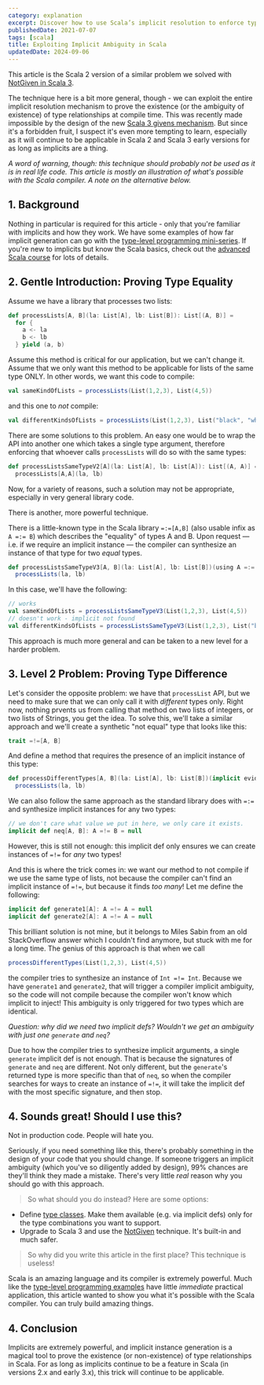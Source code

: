 ```yaml
---
category: explanation
excerpt: Discover how to use Scala’s implicit resolution to enforce type relationships at compile time
publishedDate: 2021-07-07
tags: [scala]
title: Exploiting Implicit Ambiguity in Scala
updatedDate: 2024-09-06
---
```


This article is the Scala 2 version of a similar problem we solved with [NotGiven in Scala 3](/articles/scala-3-anti-givens).

The technique here is a bit more general, though - we can exploit the entire implicit resolution mechanism to prove the existence (or the ambiguity of existence) of type relationships at compile time. This was recently made impossible by the design of the new [Scala 3 givens mechanism](/articles/scala-3-givens-vs-implicits). But since it's a forbidden fruit, I suspect it's even more tempting to learn, especially as it will continue to be applicable in Scala 2 and Scala 3 early versions for as long as implicits are a thing.

_A word of warning, though: this technique should probably not be used as it is in real life code. This article is mostly an illustration of what's possible with the Scala compiler. A note on the alternative below._

## 1. Background

Nothing in particular is required for this article - only that you're familiar with implicits and how they work. We have some examples of how far implicit generation can go with the [type-level programming mini-series](/articles/type-level-programming-in-scala-part-1-numbers-and-comparisons). If you're new to implicits but know the Scala basics, check out the [advanced Scala course](/courses/advanced-scala) for lots of details.

## 2. Gentle Introduction: Proving Type Equality

Assume we have a library that processes two lists:

```scala
def processLists[A, B](la: List[A], lb: List[B]): List[(A, B)] =
  for {
    a <- la
    b <- lb
  } yield (a, b)
```

Assume this method is critical for our application, but we can't change it. Assume that we only want this method to be applicable for lists of the same type ONLY. In other words, we want this code to compile:

```scala
val sameKindOfLists = processLists(List(1,2,3), List(4,5))
```

and this one to _not_ compile:

```scala
val differentKindsOfLists = processLists(List(1,2,3), List("black", "white"))
```

There are some solutions to this problem. An easy one would be to wrap the API into another one which takes a single type argument, therefore enforcing that whoever calls `processLists` will do so with the same types:

```scala
def processListsSameTypeV2[A](la: List[A], lb: List[A]): List[(A, A)] =
  processLists[A,A](la, lb)
```

Now, for a variety of reasons, such a solution may not be appropriate, especially in very general library code.

There is another, more powerful technique.

There is a little-known type in the Scala library `=:=[A,B]` (also usable infix as `A =:= B`) which describes the "equality" of types A and B. Upon request &mdash; i.e. if we require an implicit instance &mdash; the compiler can synthesize an instance of that type for two _equal_ types.

```scala
def processListsSameTypeV3[A, B](la: List[A], lb: List[B])(using A =:= B): List[(A, B)] =
  processLists(la, lb)
```

In this case, we'll have the following:

```scala
// works
val sameKindOfLists = processListsSameTypeV3(List(1,2,3), List(4,5))
// doesn't work - implicit not found
val differentKindsOfLists = processListsSameTypeV3(List(1,2,3), List("black", "white"))
```

This approach is much more general and can be taken to a new level for a harder problem.

## 3. Level 2 Problem: Proving Type Difference

Let's consider the opposite problem: we have that `processList` API, but we need to make sure that we can only call it with _different_ types only. Right now, nothing prvents us from calling that method on two lists of integers, or two lists of Strings, you get the idea. To solve this, we'll take a similar approach and we'll create a synthetic "not equal" type that looks like this:

```scala
trait =!=[A, B]
```

And define a method that requires the presence of an implicit instance of this type:

```scala
def processDifferentTypes[A, B](la: List[A], lb: List[B])(implicit evidence: A =!= B): List[(A, B)] =
  processLists(la, lb)
```

We can also follow the same approach as the standard library does with `=:=` and synthesize implicit instances for any two types:

```scala
// we don't care what value we put in here, we only care it exists.
implicit def neq[A, B]: A =!= B = null
```

However, this is still not enough: this implicit def only ensures we can create instances of `=!=` for _any_ two types!

And this is where the trick comes in: we want our method to not compile if we use the same type of lists, not because the compiler can't find an implicit instance of `=!=`, but because it finds _too many_! Let me define the following:

```scala
implicit def generate1[A]: A =!= A = null
implicit def generate2[A]: A =!= A = null
```

This brilliant solution is not mine, but it belongs to Miles Sabin from an old StackOverflow answer which I couldn't find anymore, but stuck with me for a long time. The genius of this approach is that when we call

```scala
processDifferentTypes(List(1,2,3), List(4,5))
```

the compiler tries to synthesize an instance of `Int =!= Int`. Because we have `generate1` and `generate2`, that will trigger a compiler implicit ambiguity, so the code will not compile because the compiler won't know which implicit to inject! This ambiguity is only triggered for two types which are identical.

_Question: why did we need two implicit defs? Wouldn't we get an ambiguity with just one `generate` and `neq`?_

Due to how the compiler tries to synthesize implicit arguments, a single `generate` implicit def is not enough. That is because the signatures of `generate` and `neq` are different. Not only different, but the `generate`'s returned type is more specific than that of `neq`, so when the compiler searches for ways to create an instance of `=!=`, it will take the implicit def with the most specific signature, and then stop.

## 4. Sounds great! Should I use this?

Not in production code. People will hate you.

Seriously, if you need something like this, there's probably something in the design of your code that you should change. If someone triggers an implicit ambiguity (which you've so diligently added by design), 99% chances are they'll think they made a mistake. There's very little _real_ reason why you should go with this approach.

> So what should you do instead? Here are some options:

- Define [type classes](/articles/why-are-scala-type-classes-useful). Make them available (e.g. via implicit defs) only for the type combinations you want to support.
- Upgrade to Scala 3 and use the [NotGiven](/articles/scala-3-anti-givens) technique. It's built-in and much safer.

> So why did you write this article in the first place? This technique is useless!

Scala is an amazing language and its compiler is extremely powerful. Much like the [type-level programming examples](/articles/type-level-programming-in-scala-part-1-numbers-and-comparisons) have little _immediate_ practical application, this article wanted to show you what it's possible with the Scala compiler. You can truly build amazing things.

## 4. Conclusion

Implicits are extremely powerful, and implicit instance generation is a magical tool to prove the existence (or non-existence) of type relationships in Scala. For as long as implicits continue to be a feature in Scala (in versions 2.x and early 3.x), this trick will continue to be applicable.
